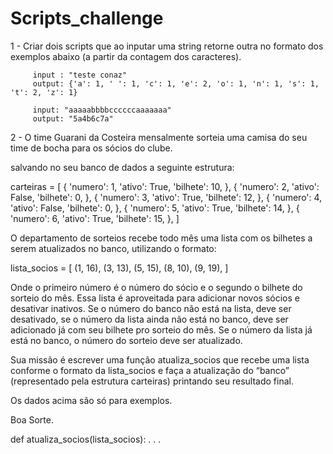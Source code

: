 # Scripts_challenge

1 - Criar dois scripts que ao inputar uma string retorne outra no formato dos exemplos abaixo (a partir da contagem dos caracteres).


         input : "teste conaz" 
         output: {'a': 1, ' ': 1, 'c': 1, 'e': 2, 'o': 1, 'n': 1, 's': 1, 't': 2, 'z': 1}

         input: "aaaaabbbbccccccaaaaaaa" 
         output: "5a4b6c7a"


2 - O time Guarani da Costeira mensalmente sorteia uma camisa do seu time de bocha para os sócios do clube.

salvando no seu banco de dados a seguinte estrutura:

carteiras = [
    {
        'numero': 1,
        'ativo': True,
        'bilhete': 10,
    },
    {
        'numero': 2,
        'ativo': False,
        'bilhete': 0,
    },
    {
        'numero': 3,
        'ativo': True,
        'bilhete': 12,
    },
    {
        'numero': 4,
        'ativo': False,
        'bilhete': 0,
    },
    {
        'numero': 5,
        'ativo': True,
        'bilhete': 14,
    },
    {
        'numero': 6,
        'ativo': True,
        'bilhete': 15,
    },
]

O departamento de sorteios recebe todo mês uma lista com os bilhetes a serem atualizados no banco, utilizando o formato:

lista_socios = [
    (1, 16), 
    (3, 13), 
    (5, 15), 
    (8, 10), 
    (9, 19),
]

Onde o primeiro número é o número do sócio e o segundo o bilhete do sorteio do mês. 
Essa lista é aproveitada para adicionar novos sócios e desativar inativos. Se o número do banco não está na lista, deve ser desativado, se o número da lista ainda não está no banco, deve ser adicionado já com seu bilhete pro sorteio do mês. Se o número da lista já está no banco, o número do sorteio deve ser atualizado.

Sua missão é escrever uma função atualiza_socios que recebe uma lista conforme o formato da lista_socios e faça a atualização do “banco” (representado pela estrutura carteiras) printando seu resultado final.

Os dados acima são só para exemplos.

Boa Sorte.

def atualiza_socios(lista_socios):
.
.
.




    

    



